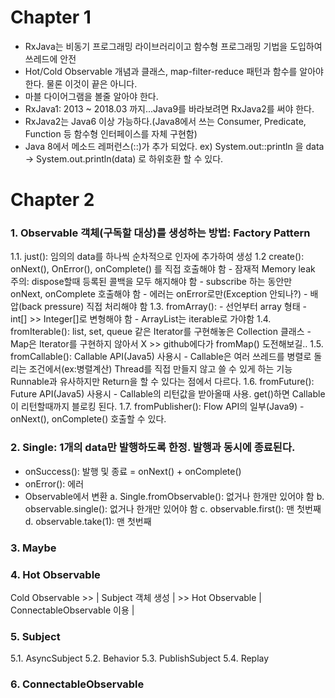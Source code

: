 # Chapter 1
- RxJava는 비동기 프로그래밍 라이브러리이고 함수형 프로그래밍 기법을 도입하여 쓰레드에 안전
- Hot/Cold Observable 개념과 클래스, map-filter-reduce 패턴과 함수를 알아야 한다. 물론 이것이 끝은 아니다.
- 마블 다이어그램을 볼줄 알아야 한다.
- RxJava1: 2013 ~ 2018.03 까지...Java9를 바라보려면 RxJava2를 써야 한다.
- RxJava2는 Java6 이상 가능하다.(Java8에서 쓰는 Consumer, Predicate, Function 등 함수형 인터페이스를 자체 구현함)
- Java 8에서 메소드 레퍼런스(::)가 추가 되었다.
  ex) System.out::println 을
        data -> System.out.println(data) 로 하위호환 할 수 있다.


# Chapter 2
### 1. Observable 객체(구독할 대상)를 생성하는 방법: Factory Pattern
1.1. just(): 임의의 data를 하나씩 순차적으로 인자에 추가하여 생성
1.2 create(): onNext(), OnError(), onComplete() 를 직접 호출해야 함
     - 잠재적 Memory leak 주의: dispose할때 등록된 콜백을 모두 해지해야 함
     - subscribe 하는 동안만 onNext, onComplete 호출해야 함
     - 에러는 onError로만(Exception 안되나?)
     - 배압(back pressure) 직접 처리해야 함
1.3. fromArray():
     - 선언부터 array 형태
     - int[] >> Integer[]로 변형해야 함
     - ArrayList는 iterable로 가야함
1.4. fromIterable(): list, set, queue 같은 Iterator를 구현해놓은 Collection 클래스
     - Map은 Iterator를 구현하지 않아서 X >> github에다가 fromMap() 도전해보길..
1.5. fromCallable(): Callable API(Java5) 사용시
     - Callable은 여러 쓰레드를 병렬로 돌리는 조건에서(ex:병렬계산) Thread를 직접 만들지 않고 쓸 수 있게 하는 기능
       Runnable과 유사하지만 Return을 할 수 있다는 점에서 다르다.
1.6. fromFuture(): Future API(Java5) 사용시
     - Callable의 리턴값을 받아올때 사용. get()하면 Callable이 리턴할때까지 블로킹 된다.
1.7. fromPublisher(): Flow API의 일부(Java9)
     - onNext(), onComplete() 호출할 수 있다.

### 2. Single: 1개의 data만 발행하도록 한정. 발행과 동시에 종료된다.
   - onSuccess(): 발행 및 종료 = onNext() + onComplete()
   - onError(): 에러
   - Observable에서 변환
     a. Single.fromObservable(): 없거나 한개만 있어야 함
     b. observable.single(): 없거나 한개만 있어야 함
     c. observable.first(): 맨 첫번째
     d. observable.take(1): 맨 첫번째


### 3. Maybe

### 4. Hot Observable
  Cold Observable >> | Subject 객체 생성           | >> Hot Observable
                     | ConnectableObservable 이용 |
### 5. Subject
5.1. AsyncSubject
5.2. Behavior
5.3. PublishSubject
5.4. Replay

### 6. ConnectableObservable
